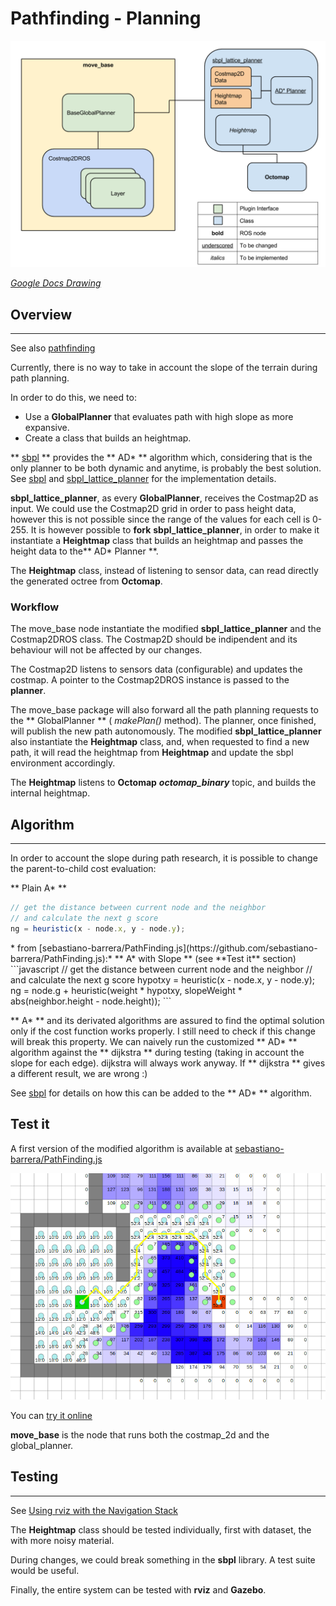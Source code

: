 # Pathfinding - Planning

![class diagram](/uploads/pathfinding-planning.png)

[*Google Docs Drawing*](https://docs.google.com/drawings/d/1TQQotWBeh08XAFxGfdvh6Hsj4w8zrYmSb9Oq6xBAsZs/edit) 

## Overview
---
See also [pathfinding](pathfinding.md)

Currently, there is no way to take in account the slope of the terrain during path planning.

In order to do this, we need to:

- Use a **GlobalPlanner** that evaluates path with high slope as more expansive.
- Create a class that builds an heightmap.


** [sbpl](http://wiki.ros.org/sbpl) ** provides the ** AD* ** algorithm which, considering that is the only planner to 
be both dynamic and anytime, is probably the best solution. See [sbpl](sbpl.md) and [sbpl_lattice_planner](sbpl_lattice_planner.md) for 
the implementation details.

**sbpl_lattice_planner**, as every **GlobalPlanner**, receives the Costmap2D as input. We could use the Costmap2D grid in order to pass height data, however this is not possible since the range of the values for each cell is 0-255.
It is however possible to **fork** **sbpl_lattice_planner**, in order to make it instantiate a **Heightmap** class that builds an heightmap and passes the height data to the** AD* Planner **.

The **Heightmap** class, instead of listening to sensor data, can read directly the generated octree from **Octomap**.

### Workflow

The move_base node instantiate the modified **sbpl_lattice_planner** and the Costmap2DROS class. The Costmap2D should be indipendent and 
its behaviour will not be affected by our changes.

The Costmap2D listens to sensors data (configurable) and updates the costmap. A pointer to the Costmap2DROS instance is passed to the **planner**. 

The move_base package will also forward all the path planning requests to the ** GlobalPlanner ** ( *makePlan()* method). The planner, once finished, will publish the new path autonomously. 
The modified **sbpl_lattice_planner** also instantiate the **Heightmap** class, and, when requested to find a new path, it will read the heightmap from **Heightmap** and
update the sbpl environment accordingly.

The **Heightmap** listens to **Octomap** ***octomap_binary*** topic, and builds the internal heightmap.

## Algorithm
---

In order to account the slope during path research, it is possible to change the parent-to-child cost evaluation:

** Plain A* **

<p class='inline-disqus' data-disqus-identifier="pathfinding-3"></p>

```javascript
// get the distance between current node and the neighbor
// and calculate the next g score
ng = heuristic(x - node.x, y - node.y);
```
<p class='inline-disqus' data-disqus-identifier="pathfinding-4"></p>
* from [sebastiano-barrera/PathFinding.js](https://github.com/sebastiano-barrera/PathFinding.js):*
** A* with Slope ** (see **Test it** section)
```javascript
// get the distance between current node and the neighbor
// and calculate the next g score
hypotxy = heuristic(x - node.x, y - node.y);
ng = node.g
+ heuristic(weight * hypotxy, 
    slopeWeight * abs(neighbor.height - node.height));
```

** A* ** and its derivated algorithms are assured to find the optimal solution only if the cost function works properly. I still need to check if this change will break this property. We can naively run the customized ** AD* ** algorithm against the ** dijkstra ** during testing (taking in account the slope for each edge). dijkstra will always work anyway. If ** dijkstra ** gives a different result, we are wrong :)

See [sbpl](sbpl.md) for details on how this can be added to the ** AD* ** algorithm.

## Test it

A first version of the modified algorithm is available at [sebastiano-barrera/PathFinding.js](https://github.com/sebastiano-barrera/PathFinding.js)

![slope-pathfinding](/uploads/slope-pathfinding.png) 

You can [try it online](/extra/simulation/pathfinding/visual/index.html)

**move_base** is the node that runs both the costmap_2d and the global_planner.

## Testing
---
See [Using rviz with the Navigation Stack](http://wiki.ros.org/navigation/Tutorials/Using%20rviz%20with%20the%20Navigation%20Stack)

The **Heightmap** class should be tested individually, first with dataset, the with more noisy material. 

During changes, we could break something in the **sbpl** library. A test suite would be useful.

Finally, the entire system can be tested with **rviz** and **Gazebo**.
